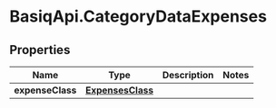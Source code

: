 # BasiqApi.CategoryDataExpenses

## Properties
Name | Type | Description | Notes
------------ | ------------- | ------------- | -------------
**expenseClass** | [**ExpensesClass**](ExpensesClass.md) |  | 


